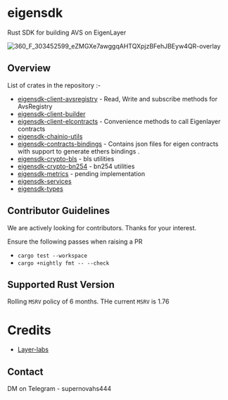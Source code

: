 # eigensdk
Rust SDK for building AVS on EigenLayer

![360_F_303452599_eZMGXe7awggqAHTQXpjzBFehJBEyw4QR-overlay](https://github.com/supernovahs/eigensdk-rs/assets/91280922/42f1b4e7-fa48-4b08-b027-ee6ced4fd42b)


## Overview

List of crates in the repository :-

- [eigensdk-client-avsregistry](https://github.com/anjaneyalabs/eigensdk-rs/tree/main/crates/chainio/clients/avsregistry) - Read, Write and subscribe methods for AvsRegistry
- [eigensdk-client-builder](https://github.com/anjaneyalabs/eigensdk-rs/tree/main/crates/chainio/clients/builder)
- [eigensdk-client-elcontracts](https://github.com/anjaneyalabs/eigensdk-rs/tree/main/crates/chainio/clients/builder) - Convenience methods to call Eigenlayer contracts 
- [eigensdk-chainio-utils](https://github.com/anjaneyalabs/eigensdk-rs/tree/main/crates/chainio/utils)
- [eigensdk-contracts-bindings](https://github.com/anjaneyalabs/eigensdk-rs/tree/main/crates/contracts/bindings) - Contains json files for eigen contracts with support to generate ethers bindings .
- [eigensdk-crypto-bls](https://github.com/anjaneyalabs/eigensdk-rs/tree/main/crates/crypto/bls) - bls utilities
- [eigensdk-crypto-bn254](https://github.com/anjaneyalabs/eigensdk-rs/tree/main/crates/crypto/bn254) - bn254 utilities
- [eigensdk-metrics](https://github.com/anjaneyalabs/eigensdk-rs/tree/main/crates/metrics) - pending implementation
- [eigensdk-services](https://github.com/anjaneyalabs/eigensdk-rs/tree/main/crates/services) 
- [eigensdk-types](https://github.com/anjaneyalabs/eigensdk-rs/tree/main/crates/types)

## Contributor Guidelines
We are actively looking for contributors. Thanks for your interest.

Ensure the following passes when raising a PR
- `cargo test --workspace`
- `cargo +nightly fmt -- --check`

## Supported Rust Version

Rolling `MSRV` policy of 6 months. THe current  `MSRV` is 1.76 


# Credits 

- [Layer-labs](https://github.com/Layr-Labs/eigensdk-go/tree/master)


## Contact 

DM on Telegram - supernovahs444

